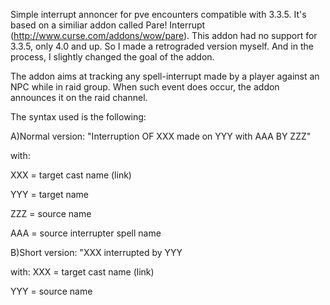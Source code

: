 Simple interrupt annoncer for pve encounters compatible with 3.3.5. It's based on a similiar addon called Pare! Interrupt (http://www.curse.com/addons/wow/pare). This addon had no support for 3.3.5, only 4.0 and up. So I made a retrograded version myself. And in the process, I slightly changed the goal of the addon.

The addon aims at tracking any spell-interrupt made by a player against an NPC while in raid group. When such event does occur, the addon announces it on the raid channel.

The syntax used is the following:

A)Normal version: "Interruption OF XXX made on YYY with AAA BY ZZZ"

with: 

XXX = target cast name (link)

YYY = target name

ZZZ = source name

AAA = source interrupter spell name

B)Short version: "XXX interrupted by YYY

with: 
XXX = target cast name (link)

YYY = source name
